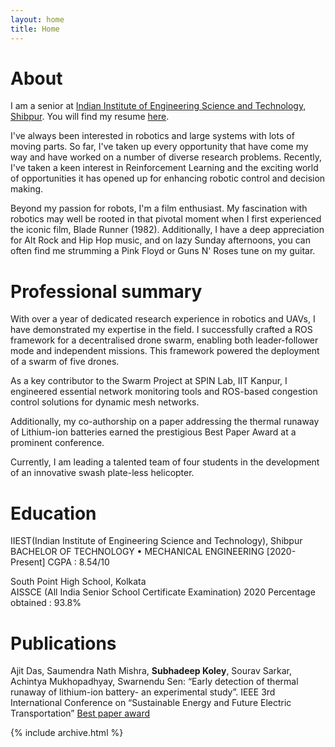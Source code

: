 ```yaml
---
layout: home
title: Home
---
```


# About

I am a senior at [Indian Institute of Engineering Science and Technology, Shibpur](https://www.iiests.ac.in/). You will find my resume [here](https://docs.google.com/document/d/1R4gfbGRg_DPmfEXfYtnhAesv7193RAoXcedgzMwPltI/export/pdf).

I've always been interested in robotics and large systems with lots of moving parts. So far, I've taken up every opportunity that have come my way and have worked on a number of diverse research problems. Recently, I've taken a keen interest in Reinforcement Learning and the exciting world of opportunities it has opened up for enhancing robotic control and decision making.

Beyond my passion for robots, I'm a film enthusiast. My fascination with robotics may well be rooted in that pivotal moment when I first experienced the iconic film, Blade Runner (1982). Additionally, I have a deep appreciation for Alt Rock and Hip Hop music, and on lazy Sunday afternoons, you can often find me strumming a Pink Floyd or Guns N' Roses tune on my guitar.

# Professional summary 

With over a year of dedicated research experience in robotics and UAVs, I have demonstrated my expertise in the field. I successfully crafted a ROS framework for a decentralised drone swarm, enabling both leader-follower mode and independent missions. This framework powered the deployment of a swarm of five drones.

As a key contributor to the Swarm Project at SPIN Lab, IIT Kanpur, I engineered essential network monitoring tools and ROS-based congestion control solutions for dynamic mesh networks.

Additionally, my co-authorship on a paper addressing the thermal runaway of Lithium-ion batteries earned the prestigious Best Paper Award at a prominent conference.

Currently, I am leading a talented team of four students in the development of an innovative swash plate-less helicopter.

# Education
IIEST(Indian Institute of Engineering Science and Technology), Shibpur  
BACHELOR OF TECHNOLOGY • MECHANICAL ENGINEERING [2020-Present] 
CGPA : 8.54/10 

South Point High School, Kolkata  
AISSCE (All India Senior School Certificate Examination) 2020 
Percentage obtained : 93.8%

# Publications

Ajit Das, Saumendra Nath Mishra, **Subhadeep Koley**, Sourav Sarkar, Achintya Mukhopadhyay, Swarnendu Sen:  “Early detection of thermal runaway of lithium-ion battery- an experimental study”. IEEE 3rd International Conference on “Sustainable Energy and Future Electric Transportation” [Best paper award](https://drive.google.com/file/d/1FeZFQ7x7Wm1YGEY3cGaPKMvMhaADiMVU/view?usp=sharing)


{% include archive.html %}
